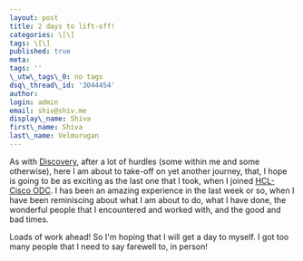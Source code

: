 ```yaml
---
layout: post
title: 2 days to lift-off!
categories: \[\]
tags: \[\]
published: true
meta:
tags: ''
\_utw\_tags\_0: no tags
dsq\_thread\_id: '3044454'
author:
login: admin
email: shiv@shiv.me
display\_name: Shiva
first\_name: Shiva
last\_name: Velmurugan
---
```


As with [Discovery][0], after a lot of hurdles (some within me and some otherwise), here I am about to take-off on yet another journey, that, I hope is going to be as exciting as the last one that I took, when I joined [HCL-Cisco ODC][1]. I has been an amazing experience in the last week or so, when I have been reminiscing about what I am about to do, what I have done, the wonderful people that I encountered and worked with, and the good and bad times.

Loads of work ahead! So I'm hoping that I will get a day to myself. I got too many people that I need to say farewell to, in person!


[0]: http://discovery.nasa.gov/
[1]: http://newsroom.cisco.com/dlls/global/asiapac/news/2006/pr_02-27.html